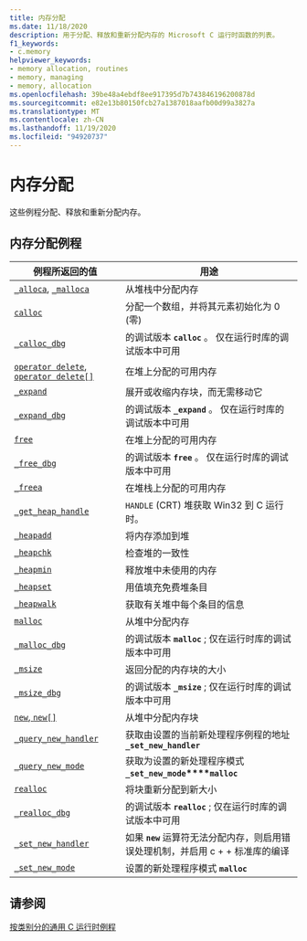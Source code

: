 ```yaml
---
title: 内存分配
ms.date: 11/18/2020
description: 用于分配、释放和重新分配内存的 Microsoft C 运行时函数的列表。
f1_keywords:
- c.memory
helpviewer_keywords:
- memory allocation, routines
- memory, managing
- memory, allocation
ms.openlocfilehash: 39be48a4ebdf8ee917395d7b743846196200878d
ms.sourcegitcommit: e82e13b80150fcb27a1387018aafb00d99a3827a
ms.translationtype: MT
ms.contentlocale: zh-CN
ms.lasthandoff: 11/19/2020
ms.locfileid: "94920737"
---
```

# <a name="memory-allocation"></a>内存分配

这些例程分配、释放和重新分配内存。

## <a name="memory-allocation-routines"></a>内存分配例程

|例程所返回的值|用途|
|-------------|---------|
|[`_alloca`](../c-runtime-library/reference/alloca.md), [`_malloca`](../c-runtime-library/reference/malloca.md)|从堆栈中分配内存|
|[`calloc`](../c-runtime-library/reference/calloc.md)|分配一个数组，并将其元素初始化为 0 (零) |
|[`_calloc_dbg`](../c-runtime-library/reference/calloc-dbg.md)|的调试版本 **`calloc`** 。 仅在运行时库的调试版本中可用|
|[`operator delete`, `operator delete[]`](../c-runtime-library/delete-operator-crt.md)|在堆上分配的可用内存 |
|[`_expand`](../c-runtime-library/reference/expand.md)|展开或收缩内存块，而无需移动它|
|[`_expand_dbg`](../c-runtime-library/reference/expand-dbg.md)|的调试版本 **`_expand`** 。 仅在运行时库的调试版本中可用|
|[`free`](../c-runtime-library/reference/free.md)|在堆上分配的可用内存|
|[`_free_dbg`](../c-runtime-library/reference/free-dbg.md)|的调试版本 **`free`** 。 仅在运行时库的调试版本中可用|
|[`_freea`](../c-runtime-library/reference/freea.md)|在堆栈上分配的可用内存|
|[`_get_heap_handle`](../c-runtime-library/reference/get-heap-handle.md)|`HANDLE` (CRT) 堆获取 Win32 到 C 运行时。|
|[`_heapadd`](../c-runtime-library/heapadd.md)|将内存添加到堆|
|[`_heapchk`](../c-runtime-library/reference/heapchk.md)|检查堆的一致性|
|[`_heapmin`](../c-runtime-library/reference/heapmin.md)|释放堆中未使用的内存|
|[`_heapset`](../c-runtime-library/heapset.md)|用值填充免费堆条目|
|[`_heapwalk`](../c-runtime-library/reference/heapwalk.md)|获取有关堆中每个条目的信息|
|[`malloc`](../c-runtime-library/reference/malloc.md)|从堆中分配内存|
|[`_malloc_dbg`](../c-runtime-library/reference/malloc-dbg.md)|的调试版本 **`malloc`** ; 仅在运行时库的调试版本中可用|
|[`_msize`](../c-runtime-library/reference/msize.md)|返回分配的内存块的大小|
|[`_msize_dbg`](../c-runtime-library/reference/msize-dbg.md)|的调试版本 **`_msize`** ; 仅在运行时库的调试版本中可用|
|[`new`, `new[]`](../c-runtime-library/new-operator-crt.md)|从堆中分配内存块|
|[`_query_new_handler`](../c-runtime-library/reference/query-new-handler.md)|获取由设置的当前新处理程序例程的地址 **`_set_new_handler`**|
|[`_query_new_mode`](../c-runtime-library/reference/query-new-mode.md)|获取为设置的新处理程序模式 **`_set_new_mode`****`malloc`**|
|[`realloc`](../c-runtime-library/reference/realloc.md)|将块重新分配到新大小|
|[`_realloc_dbg`](../c-runtime-library/reference/realloc-dbg.md)|的调试版本 **`realloc`** ; 仅在运行时库的调试版本中可用|
|[`_set_new_handler`](../c-runtime-library/reference/set-new-handler.md)|如果 **`new`** 运算符无法分配内存，则启用错误处理机制，并启用 c + + 标准库的编译|
|[`_set_new_mode`](../c-runtime-library/reference/set-new-mode.md)|设置的新处理程序模式 **`malloc`**|

## <a name="see-also"></a>请参阅

[按类别分的通用 C 运行时例程](../c-runtime-library/run-time-routines-by-category.md)
